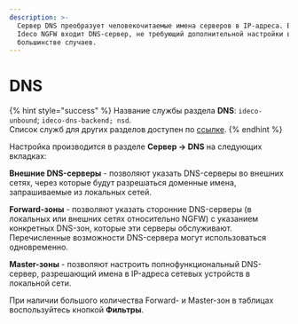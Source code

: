 ```yaml
---
description: >-
  Сервер DNS преобразует человекочитаемые имена серверов в IP-адреса. В состав
  Ideco NGFW входит DNS-сервер, не требующий дополнительной настройки в
  большинстве случаев.
---
```


# DNS

{% hint style="success" %}
Название службы раздела **DNS**: `ideco-unbound`; `ideco-dns-backend; nsd`. \
Список служб для других разделов доступен по [ссылке](/settings/server-management/terminal/README.md).
{% endhint %}

Настройка производится в разделе **Сервер -> DNS** на следующих вкладках:

**Внешние DNS-серверы** - позволяют указать DNS-серверы во внешних сетях, через которые будут разрешаться доменные имена, запрашиваемые из локальных сетей. 

**Forward-зоны** - позволяют указать сторонние DNS-серверы (в локальных или внешних сетях относительно NGFW) с указанием конкретных DNS-зон, которые эти серверы обслуживают. Перечисленные возможности DNS-сервера могут использоваться одновременно.

**Master-зоны** - позволяют настроить полнофункциональный DNS-сервер, разрешающий имена в IP-адреса сетевых устройств в локальной сети.

При наличии большого количества Forward- и Master-зон в таблицах воспользуйтесь кнопкой **Фильтры**.